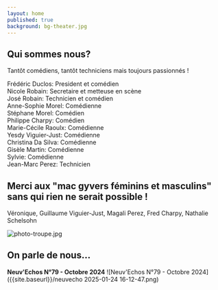 ```yaml
---
layout: home
published: true
background: bg-theater.jpg
---
```

## Qui sommes nous?
Tantôt comédiens, tantôt techniciens mais toujours passionnés !  
 
Frédéric Duclos: President et comédien  
Nicole Robain: Secretaire et metteuse en scène  
José Robain: Technicien et comédien  
Anne-Sophie Morel: Comédienne  
Stéphane Morel: Comédien  
Philippe Charpy: Comédien  
Marie-Cécile Raoulx: Comédienne  
Yesdy Viguier-Just: Comédienne  
Christina Da Silva: Comédienne  
Gisèle Martin: Comédienne  
Sylvie: Comédienne  
Jean-Marc Perez: Technicien  

## Merci aux "mac gyvers féminins et masculins" sans qui rien ne serait possible !
Véronique, Guillaume Viguier-Just, Magali Perez, Fred Charpy, Nathalie Schelsohn

![photo-troupe.jpg]({{site.baseurl}}/photo-troupe.jpg)



## On parle de nous...
**Neuv'Echos N°79 - Octobre 2024**
![Neuv'Echos N°79 - Octobre 2024]({{site.baseurl}}/neuvecho 2025-01-24 16-12-47.png) 



